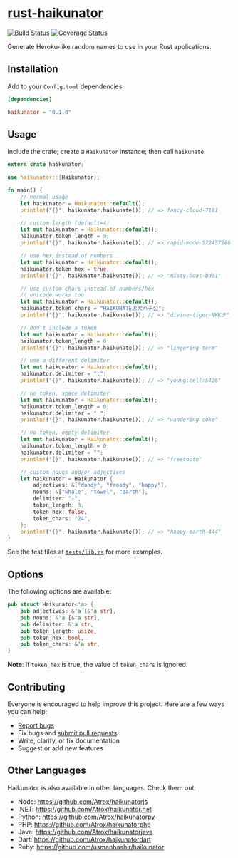 # [rust-haikunator](https://github.com/nishanths/rust-haikunator)

[![Build Status](https://travis-ci.org/nishanths/rust-haikunator.svg?branch=master)](https://travis-ci.org/nishanths/rust-haikunator)
[![Coverage Status](https://coveralls.io/repos/nishanths/rust-haikunator/badge.svg?branch=master&service=github)](https://coveralls.io/github/nishanths/rust-haikunator?branch=master)

Generate Heroku-like random names to use in your Rust applications.

## Installation

Add to your `Config.toml` dependencies

```toml
[dependencies]

haikunator = "0.1.0"
```

## Usage

Include the crate; create a `Haikunator` instance; then call `haikunate`.

```rust
extern crate haikunator;

use haikunator::{Haikunator};

fn main() {
    // normal usage
    let haikunator = Haikunator::default();    
    println!("{}", haikunator.haikunate()); // => fancy-cloud-7181

    // custom length (default=4)
    let mut haikunator = Haikunator::default();
    haikunator.token_length = 9;
    println!("{}", haikunator.haikunate()); // => rapid-mode-572457286

    // use hex instead of numbers
    let mut haikunator = Haikunator::default();
    haikunator.token_hex = true;
    println!("{}", haikunator.haikunate()); // => "misty-boat-bd01"

    // use custom chars instead of numbers/hex
    // unicode works too
    let mut haikunator = Haikunator::default();
    haikunator.token_chars = "HAIKUNATE忠犬ハチ公";
    println!("{}", haikunator.haikunate()); // => "divine-tiger-NKKチ"

    // don't include a token
    let mut haikunator = Haikunator::default();
    haikunator.token_length = 0;
    println!("{}", haikunator.haikunate()); // => "lingering-term"

    // use a different delimiter
    let mut haikunator = Haikunator::default();
    haikunator.delimiter = ":";
    println!("{}", haikunator.haikunate()); // => "young:cell:5426"

    // no token, space delimiter
    let mut haikunator = Haikunator::default();
    haikunator.token_length = 0;
    haikunator.delimiter = " ";
    println!("{}", haikunator.haikunate()); // => "wandering coke"

    // no token, empty delimiter
    let mut haikunator = Haikunator::default();
    haikunator.token_length = 0;
    haikunator.delimiter = "";
    println!("{}", haikunator.haikunate()); // => "freetooth"

    // custom nouns and/or adjectives
    let haikunator = Haikunator {
        adjectives: &["dandy", "froody", "happy"],
        nouns: &["whale", "towel", "earth"],
        delimiter: "-",
        token_length: 3,
        token_hex: false,
        token_chars: "24",
    };
    println!("{}", haikunator.haikunate()); // => "happy-earth-444"
}
```

See the test files at [`tests/lib.rs`](https://github.com/nishanths/rust-haikunator/blob/master/tests/lib.rs) for more examples.

## Options

The following options are available:

```rust
pub struct Haikunator<'a> {
    pub adjectives: &'a [&'a str],
    pub nouns: &'a [&'a str],
    pub delimiter: &'a str,
    pub token_length: usize,
    pub token_hex: bool,
    pub token_chars: &'a str,
}
```

**Note**: If `token_hex` is true, the value of `token_chars` is ignored.

## Contributing

Everyone is encouraged to help improve this project. Here are a few ways you can help:

- [Report bugs](https://github.com/atrox/haikunatorgo/issues)
- Fix bugs and [submit pull requests](https://github.com/atrox/haikunatorgo/pulls)
- Write, clarify, or fix documentation
- Suggest or add new features

## Other Languages

Haikunator is also available in other languages. Check them out:

- Node: <https://github.com/Atrox/haikunatorjs>
- .NET: <https://github.com/Atrox/haikunator.net>
- Python: <https://github.com/Atrox/haikunatorpy>
- PHP: <https://github.com/Atrox/haikunatorphp>
- Java: <https://github.com/Atrox/haikunatorjava>
- Dart: <https://github.com/Atrox/haikunatordart>
- Ruby: <https://github.com/usmanbashir/haikunator>
